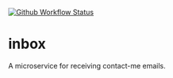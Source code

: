 [![Github Workflow Status](https://github.com/bdreece/inbox/actions/workflows/build.yml/badge.svg)](https://github.com/bdreece/inbox/actions/workflows/build.yml)

# inbox

A microservice for receiving contact-me emails.
